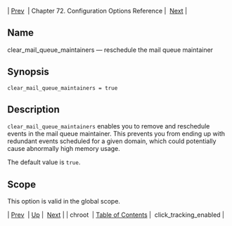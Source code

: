| [Prev](conf.ref.chroot)  | Chapter 72. Configuration Options Reference |  [Next](config.click_tracking_enabled) |

<a name="conf.ref.clear_mail_queue_maintainers"></a>
## Name

clear_mail_queue_maintainers — reschedule the mail queue maintainer

## Synopsis

`clear_mail_queue_maintainers = true`

<a name="idp23860736"></a>
## Description

`clear_mail_queue_maintainers` enables you to remove and reschedule events in the mail queue maintainer. This prevents you from ending up with redundant events scheduled for a given domain, which could potentially cause abnormally high memory usage.

The default value is `true`.

<a name="idp23865584"></a>
## Scope

This option is valid in the global scope.

| [Prev](conf.ref.chroot)  | [Up](config.options.ref) |  [Next](config.click_tracking_enabled) |
| chroot  | [Table of Contents](index) |  click_tracking_enabled |

